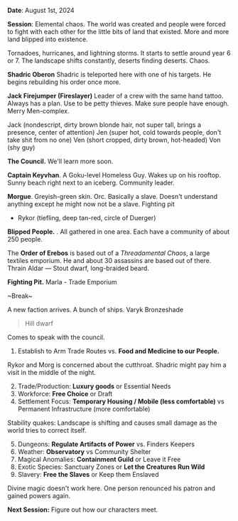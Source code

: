 **Date**: August 1st, 2024

**Session**: Elemental chaos. The world was created and people were forced to fight with each other for the little bits of land that existed. More and more land blipped into existence.

Tornadoes, hurricanes, and lightning storms. It starts to settle around year 6 or 7. The landscape shifts constantly, deserts finding deserts. Chaos.

**Shadric Oberon**
Shadric is teleported here with one of his targets. He begins rebuilding his order once more.

**Jack Firejumper (Fireslayer)**
Leader of a crew with the same hand tattoo. Always has a plan. Use to be petty thieves. Make sure people have enough. Merry Men-complex.

Jack (nondescript, dirty brown blonde hair, not super tall, brings a presence, center of attention)
Jen (super hot, cold towards people, don't take shit from no one)
Ven (short cropped, dirty brown, hot-headed)
Von (shy guy)

**The Council.**  We'll learn more soon.

**Captain Keyvhan**. A Goku-level Homeless Guy. Wakes up on his rooftop. Sunny beach right next to an iceberg. Community leader.

**Morgue**. Greyish-green skin. Orc. Basically a slave. Doesn't understand anything except he might now not be a slave. Fighting pit

- Rykor (tiefling, deep tan-red, circle of Duerger)

**Blipped People.** . All gathered in one area. Each have a community of about 250 people.

The **Order of Erebos** is based out of a *Threadamental Chaos*, a large textiles emporium. He and about 30 assassins are based out of there. Thrain Aldar — Stout dwarf, long-braided beard.

**Fighting Pit.**
Marla - Trade Emporium

~Break~

A new faction arrives. A bunch of ships.
Varyk Bronzeshade
> Hill dwarf

Comes to speak with the council.

1. Establish to Arm Trade Routes vs. **Food and Medicine to our People.**

Rykor and Morg is concerned about the cutthroat. Shadric might pay him a visit in the middle of the night.

2. Trade/Production: **Luxury goods** or Essential Needs
3. Workforce: **Free Choice** or Draft
4. Settlement Focus: **Temporary Housing / Mobile (less comfortable)** vs Permanent Infrastructure (more comfortable)

Stability quakes: Landscape is shifting and causes small damage as the world tries to correct itself.

5. Dungeons: **Regulate Artifacts of Power** vs. Finders Keepers
6. Weather: **Observatory** vs Community Shelter
7. Magical Anomalies: **Containment Guild** or Leave it Free
8. Exotic Species: Sanctuary Zones or **Let the Creatures Run Wild**
9. Slavery: **Free the Slaves** or Keep them Enslaved

Divine magic doesn't work here. One person renounced his patron and gained powers again.

**Next Session:** Figure out how our characters meet.